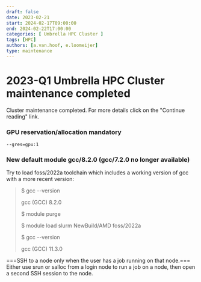 ```yaml
---
draft: false 
date: 2023-02-21
start: 2024-02-17T09:00:00
end: 2024-02-22T17:00:00
categories: [ Umbrella HPC Cluster ]
tags: [HPC]
authors: [a.van.hoof, e.loomeijer]
type: maintenance
---
```


# 2023-Q1 Umbrella HPC Cluster maintenance completed

Cluster maintenance completed. For more details click on the "Continue reading" link.

<!-- more -->

### GPU reservation/allocation mandatory

`--gres=gpu:1`

### New default module gcc/8.2.0 (gcc/7.2.0 no longer available)

Try to load foss/2022a toolchain which includes a working version of gcc
with a more recent version:

> $ gcc --version
>
> gcc (GCC) 8.2.0
>
> $ module purge
>
> $ module load slurm NewBuild/AMD foss/2022a
>
> $ gcc --version
>
> gcc (GCC) 11.3.0


===SSH to a node only when the user has a job running on that node.===
Either use srun or salloc from a login node to run a job on a node, then
open a second SSH session to the node.